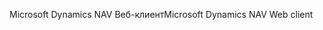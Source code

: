 <span data-ttu-id="7518d-101">Microsoft Dynamics NAV Веб-клиент</span><span class="sxs-lookup"><span data-stu-id="7518d-101">Microsoft Dynamics NAV Web client</span></span>